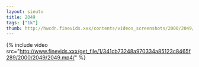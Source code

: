 ```yaml
--- 
layout: sieutv
title: 2049
tags: ["1k"]
thumb: http://hwcdn.finevids.xxx/contents/videos_screenshots/2000/2049/preview.mp4.jpg
---
```

{% include video src="http://www.finevids.xxx/get_file/1/341cb73248a970334a85123c8465f289/2000/2049/2049.mp4/" %} 
